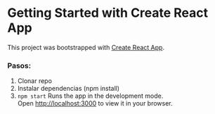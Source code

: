 # Getting Started with Create React App

This project was bootstrapped with [Create React App](https://github.com/facebook/create-react-app).
### Pasos:

1. Clonar repo
2. Instalar dependencias (npm install)
3. `npm start`
    Runs the app in the development mode.\
    Open [http://localhost:3000](http://localhost:3000) to view it in your browser.

